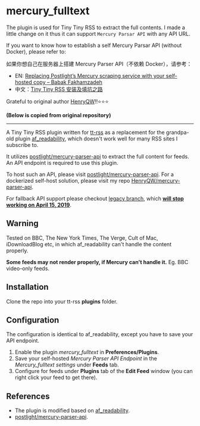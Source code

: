 # mercury_fulltext

The plugin is used for Tiny Tiny RSS to extract the full contents. I made a little change on it thus it can support `Mercury Parsar API` with any API URL.

If you want to know how to establish a self Mercury Parsar API (without Docker), please refer to:

如果你想自己在服务器上搭建 Mercury Parser API（不依赖 Docker），请参考：

- EN: [Replacing Postlight’s Mercury scraping service with your self-hosted copy – Babak Fakhamzadeh](https://babakfakhamzadeh.com/replacing-postlights-mercury-scraping-service-with-your-self-hosted-copy/)
- 中文：[Tiny Tiny RSS 安装及填坑之路](https://phower.me/2020/03/Tiny%20Tiny%20RSS%20安装及填坑之路)

Grateful to original author [HenryQW](https://github.com/HenryQW/mercury_fulltext)!!⭐⭐⭐


**(Below is copied from original repository)**

---

A Tiny Tiny RSS plugin written for [tt-rss](https://tt-rss.org) as a replacement for the grandpa-old plugin [af_readability](https://git.tt-rss.org/fox/tt-rss/src/master/plugins/af_readability), which doesn't work well for many RSS sites I subscribe to.

It utilizes [postlight/mercury-parser-api](https://github.com/postlight/mercury-parser-api) to extract the full content for feeds. An API endpoint is required to use this plugin. 

To host such an API, please visit [postlight/mercury-parser-api](https://github.com/postlight/mercury-parser-api). For a dockerized self-host solution, please visit my repo [HenryQW/mercury-parser-api](https://github.com/HenryQW/mercury-parser-api).

For fallback API support please checkout [legacy branch](https://github.com/HenryQW/mercury_fulltext/tree/legacy), which [**will stop working on April 15, 2019**](https://mailchi.mp/postlight/action-required-mercury-parser-api-will-sunset-in-60-days).

## Warning

Tested on BBC, The New York Times, The Verge, Cult of Mac, iDownloadBlog etc, in which af_readability can't handle the content properly.

**Some feeds may not render properly, if Mercury can't handle it.** Eg. BBC video-only feeds.

## Installation

Clone the repo into your tt-rss **plugins** folder.

## Configuration

The configuration is identical to af_readability, except you have to save your API endpoint.

1. Enable the plugin *mercury_fulltext* in **Preferences/Plugins**.
2. Save your self-hosted *Mercury Parser API Endpoint* in the *Mercury_fulltext settings* under **Feeds** tab.
3. Configure for feeds under **Plugins** tab of the **Edit Feed** window (you can right click your feed to get there).

## References

* The plugin is modified based on [af_readability](https://git.tt-rss.org/fox/tt-rss/src/master/plugins/af_readability).
* [postlight/mercury-parser-api](https://github.com/postlight/mercury-parser-api).
